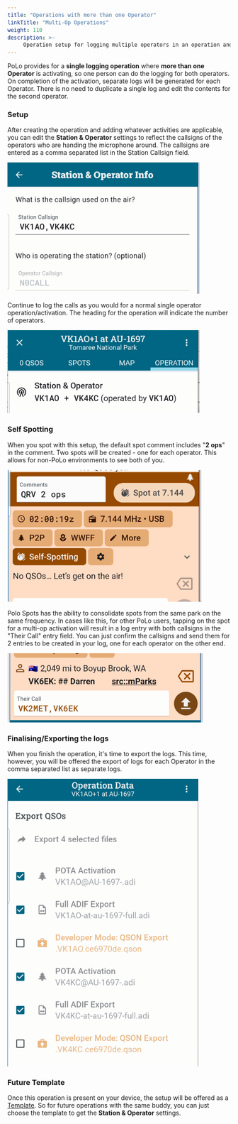 ```yaml
---
title: "Operations with more than one Operator"
linkTitle: "Multi-Op Operations"
weight: 110
description: >-
     Operation setup for logging multiple operators in an operation and generating separate logs.
---
```


PoLo provides for a **single logging operation** where **more than one Operator** is activating, so one person can do the logging for both operators. On completion of the activation, separate logs will be generated for each Operator. There is no need to duplicate a single log and edit the contents for the second operator.

### Setup
After creating the operation and adding whatever activities are applicable, you can edit the **Station & Operator** settings to reflect the callsigns of the operators who are handing the microphone around.
The callsigns are entered as a comma separated list in the Station Callsign field.

![image](./multiops-1.png)

Continue to log the calls as you would for a normal single operator operation/activation. The heading for the operation will indicate the number of operators.

![image](./multiops-2.png)

### Self Spotting
When you spot with this setup, the default spot comment includes "**2 ops**" in the comment. Two spots will be created - one for each operator. This allows for non-PoLo environments to see both of you.

![image](./multiops-3.png)

Polo Spots has the ability to consolidate spots from the same park on the same frequency. In cases like this, for other PoLo users, tapping on the spot for a multi-op activation will result in a log entry with both callsigns in the "Their Call" entry field. You can just confirm the callsigns and send them for 2 entries to be created in your log, one for each operator on the other end.

![image](./multiops-4.png)

### Finalising/Exporting the logs
When you finish the operation, it's time to export the logs. This time, however, you will be offered the export of logs for each Operator in the comma separated list as separate logs.

![image](./multiops-5.png)

### Future Template
Once this operation is present on your device, the setup will be offered as a [Template](../templates/#operation-templates). So for future operations with the same buddy, you can just choose the template to get the **Station & Operator** settings.

